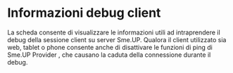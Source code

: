 
# Informazioni debug client
La scheda consente di visualizzare le informazioni utili ad intraprendere il debug della sessione client su server Sme.UP.
Qualora il client utilizzato sia web, tablet o phone consente anche di disattivare le funzioni di ping di Sme.UP Provider , che causano la caduta della connessione durante il debug.
